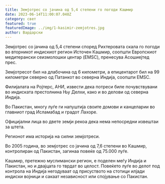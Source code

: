 ```yaml
---
title: Земјотрес со јачина од 5,4 степени го погоди Кашмир
date: 2023-06-14T11:00:07.048Z
category: свет
featured: true
featuredImage: ../img/1-kasimir-zemjotres.jpg
author: Вардарски
---
```

Земјотрес со јачина од 5,4 степени според Рихтеровата скала го погоди во вторникот индискиот регион Источен Кашмир, соопшти Европскиот медитерански сеизмолошки центар (EMSC), пренесува Асошиејтед прес.

Земјотресот бил на длабочина од 6 километри, а епицентарот бил на 99 километри северно од Патанкот во северна Индија, соопшти EMSC.

Филијалата на Ројтерс, АНИ, извести дека потреси биле почувствувани во индиската престолнина Њу Делхи, како и во делови од северна Индија.

Во Пакистан, многу луѓе ги напуштија своите домови и канцеларии во главниот град Исламабад и градот Лахоре.

Официјални лица во двете земји рекоа дека нема непосредни извештаи за штета.

Регионот има историја на силни земјотреси.

Во 2005 година, во земјотрес со јачина од 7,6 степени во Кашмир, контролиран од Пакистан, загинаа повеќе од 75.000 луѓе.

Кашмир, претежно муслимански регион, е поделен меѓу Индија и Пакистан, но и двајцата го тврдат во целост. Повеќето луѓе во делот под контрола на Индија негодуваат од присуството на стотици илјади индиски војници и сакаат независност или спојување со Пакистан.